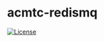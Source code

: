 # acmtc-redismq

[![License](https://img.shields.io/badge/license-Apache%202-4EB1BA.svg)](https://www.apache.org/licenses/LICENSE-2.0.html)
